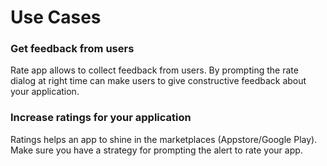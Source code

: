 # Use Cases

### Get feedback from users

Rate app allows to collect feedback from users. By prompting the rate dialog at right time can make users to give constructive feedback about your application.

### Increase ratings for your application

Ratings helps an app to shine in the marketplaces (Appstore/Google Play). Make sure you have a strategy for prompting the alert to rate your app.
